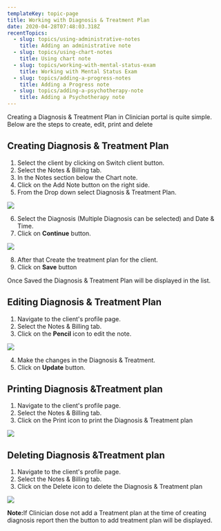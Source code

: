 ```yaml
---
templateKey: topic-page
title: Working with Diagnosis & Treatment Plan
date: 2020-04-28T07:48:03.318Z
recentTopics:
  - slug: topics/using-administrative-notes
    title: Adding an administrative note
  - slug: topics/using-chart-notes
    title: Using chart note
  - slug: topics/working-with-mental-status-exam
    title: Working with Mental Status Exam
  - slug: topics/adding-a-progress-notes
    title: Adding a Progress note
  - slug: topics/adding-a-psychotherapy-note
    title: Adding a Psychotherapy note
---
```

Creating a Diagnosis & Treatment Plan in Clinician portal is quite simple. Below are the steps to create, edit, print and delete 

## Creating Diagnosis & Treatment Plan

1. Select the client by clicking on Switch client button.
2. Select the Notes & Billing tab.
3. In the Notes section below the Chart note.
4. Click on the Add Note button on the right side.
5. From the Drop down select Diagnosis & Treatment Plan.

![](/img/dt_1.png)

6. Select the Diagnosis (Multiple Diagnosis can be selected) and Date & Time.
7. Click on **Continue** button. 

![](/img/dt_2.png)

8. After that Create the treatment plan for the client.
9. Click on **Save** button

Once Saved the Diagnosis & Treatment Plan will be displayed in the list.

## Editing Diagnosis & Treatment Plan

1. Navigate to the client's profile page.
2. Select the Notes & Billing tab.
3. Click on the **Pencil** icon to edit the note.

![](/img/dt_4.png)

4. Make the changes in the Diagnosis & Treatment.
5. Click on **Update** button.

## Printing Diagnosis &Treatment plan

1. Navigate to the client's profile page.
2. Select the Notes & Billing tab.
3. Click on the Print icon to print the Diagnosis & Treatment plan

![](/img/dt_3.png)

## Deleting Diagnosis &Treatment plan

1. Navigate to the client's profile page.
2. Select the Notes & Billing tab.
3. Click on the Delete icon to delete the Diagnosis & Treatment plan

![](/img/dt_3.png)



<div class="custom-alert-text"><b> Note:</b>If Clinician dose not add a Treatment plan at the time of creating diagnosis report then the button to add treatment plan will be displayed. </div>
